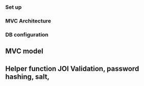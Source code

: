 ### Set up

### MVC Architecture 

### DB configuration

## MVC model

## Helper function JOI Validation, password hashing, salt,